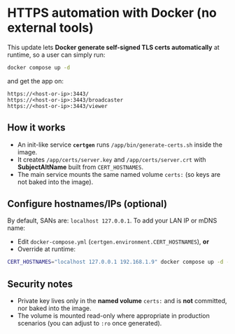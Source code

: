 # HTTPS automation with Docker (no external tools)

This update lets **Docker generate self-signed TLS certs automatically** at runtime, so a user can simply run:

```bash
docker compose up -d
```

and get the app on:

```
https://<host-or-ip>:3443/
https://<host-or-ip>:3443/broadcaster
https://<host-or-ip>:3443/viewer
```

## How it works

- An init-like service **`certgen`** runs `/app/bin/generate-certs.sh` inside the image.
- It creates `/app/certs/server.key` and `/app/certs/server.crt` with **SubjectAltName** built from `CERT_HOSTNAMES`.
- The main service mounts the same named volume `certs:` (so keys are not baked into the image).

## Configure hostnames/IPs (optional)

By default, SANs are: `localhost 127.0.0.1`. To add your LAN IP or mDNS name:

- Edit `docker-compose.yml` (`certgen.environment.CERT_HOSTNAMES`), **or**
- Override at runtime:

```bash
CERT_HOSTNAMES="localhost 127.0.0.1 192.168.1.9" docker compose up -d --build
```

## Security notes

- Private key lives only in the **named volume** `certs:` and is **not** committed, nor baked into the image.
- The volume is mounted read-only where appropriate in production scenarios (you can adjust to `:ro` once generated).
